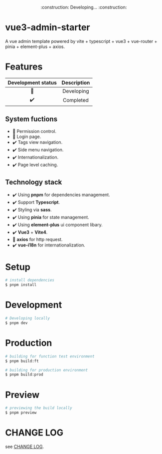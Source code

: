 
<p align="center">:construction: Developing... :construction:</p>

# vue3-admin-starter

A vue admin template powered by vite + typescript + vue3 + vue-router + pinia + element-plus + axios.

# Features

| Development status | Description |
| :---: | :---: |
| :construction: | Developing |
| :heavy_check_mark: | Completed |

## System fuctions

- :construction: Permission control.
- :construction: Login page.
- :heavy_check_mark: Tags view navigation.
- :heavy_check_mark: Side menu navigation.
- :heavy_check_mark: Internationalization.
- :heavy_check_mark: Page level caching.

## Technology stack

- :heavy_check_mark: Using **pnpm** for dependencies management.
- :heavy_check_mark: Support **Typescript**.
- :heavy_check_mark: Styling via **sass**.
- :heavy_check_mark: Using **pinia** for state management.
- :heavy_check_mark: Using **element-plus** ui component libary.
- :heavy_check_mark: **Vue3** + **Vite4**.
- :construction: **axios** for http request.
- :heavy_check_mark: **vue-i18n** for internationalization.

# Setup

```bash
# install dependencies
$ pnpm install

```

# Development

```bash
# Developing locally
$ pnpm dev
```

# Production

```bash
# building for function test environment
$ pnpm build:ft

# building for production environment
$ pnpm build:prod
```

# Preview

```bash
# previewing the build locally
$ pnpm preview
```

# CHANGE LOG

see [CHANGE LOG](./CHANGELOG.md).


